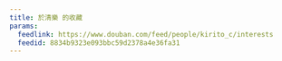 ```yaml
---
title: 於清樂 的收藏
params:
  feedlink: https://www.douban.com/feed/people/kirito_c/interests
  feedid: 8834b9323e093bbc59d2378a4e36fa31
---
```

